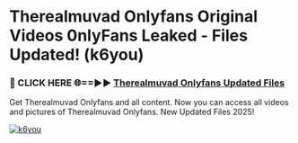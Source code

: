 # Therealmuvad Onlyfans Original Videos 0nlyFans Leaked - Files Updated! (k6you)

<h3>🔴 CLICK HERE 🌐==►► <a href="https://tinyurl.com/ehrbuxhb" rel="nofollow">Therealmuvad Onlyfans Updated Files</a></h3>

Get Therealmuvad Onlyfans and all content. Now you can access all videos and pictures of Therealmuvad Onlyfans. New Updated Files 2025!

[![k6you](https://i.imgur.com/lVYEuWS.gif)](https://tinyurl.com/ehrbuxhb)
